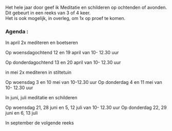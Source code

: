 Het hele jaar door geef ik Meditatie en schilderen op ochtenden of avonden. Dit gebeurt in een reeks van 3 of 4 keer.  
Het is ook mogelijk, in overleg,  om 1x op proef te komen.  



### Agenda  : 

In april 2x mediteren en boetseren
  
Op woensdagochtend 12 en 19 april van 10- 12.30 uur  

Op donderdagochtend 13 en 20 april van 10- 12.30 uur  



in mei 2x mediteren in stiltetuin

Op woensdag 3 en 10 mei van 10-12.30 uur
Op donderdag 4 en 11 mei van 10- 12.30 uur

In juni, juli meditatie en schilderen

Op woensdag 21, 28 juni en 5, 12 juli van 10- 12.30 uur
Op donderdag 22, 29 juni en 6, 13 juli



In september de volgende reeks  



















    

  
         
   




